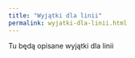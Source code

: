 ```yaml
---
title: "Wyjątki dla linii"
permalink: wyjatki-dla-linii.html 
---
```

  

Tu będą opisane wyjątki dla linii

